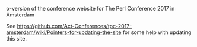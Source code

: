 ﻿α-version of the conference website for The Perl Conference 2017 in Amsterdam

See https://github.com/Act-Conferences/tpc-2017-amsterdam/wiki/Pointers-for-updating-the-site for some help with updating this site.